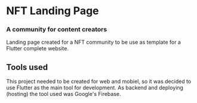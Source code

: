 # NFT Landing Page
### A community for content creators

Landing page created for a NFT community to be use as template for a Flutter complete website.

## Tools used

This project needed to be created for web and mobiel, so it was decided to use Flutter as the main tool for development.
As backend and deploying (hosting) the tool used was Google's Firebase.

